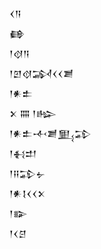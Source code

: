 <div class='block'>
<div class='line'>𒌋𒀀</div>
<div class='line'>𒂵</div>
<div class='line'>𒁹𒋼𒀀</div>
<div class='line'>𒁹𒇻𒋼𒋆𒌋𒌋𒋢</div>
<div class='line'>𒁹𒀭𒉺</div>
<div class='line'>𒉽 𒐍 𒁹𒈗</div>
<div class='line'>𒁹𒀭𒉺𒋾𒋢𒅅𒁉</div>
<div class='line'>𒁹𒈬𒄥</div>
<div class='line'>𒁹𒍝𒁉𒉡</div>
<div class='line'>𒁹𒀭𒋙𒌋𒌋𒉽</div>
<div class='line'>𒁹𒅔</div>
<div class='line'>𒁹𒌋𒆪</div>
</div>